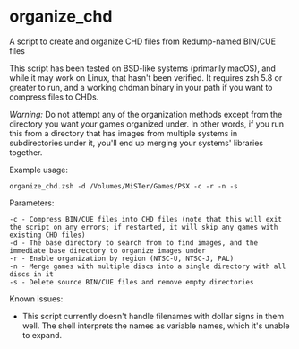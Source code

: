 # organize_chd
A script to create and organize CHD files from Redump-named BIN/CUE files

This script has been tested on BSD-like systems (primarily macOS), and while it may work on Linux, that hasn't been verified.  It requires zsh 5.8 or greater to run, and a working chdman binary in your path if you want to compress files to CHDs.

*Warning:* Do not attempt any of the organization methods except from the directory you want your games organized under.  In other words, if you run this from a directory that has images from multiple systems in subdirectories under it, you'll end up merging your systems' libraries together.

Example usage:

```
organize_chd.zsh -d /Volumes/MiSTer/Games/PSX -c -r -n -s
```

Parameters:

```
-c - Compress BIN/CUE files into CHD files (note that this will exit the script on any errors; if restarted, it will skip any games with existing CHD files)
-d - The base directory to search from to find images, and the immediate base directory to organize images under
-r - Enable organization by region (NTSC-U, NTSC-J, PAL)
-n - Merge games with multiple discs into a single directory with all discs in it
-s - Delete source BIN/CUE files and remove empty directories
```

Known issues:

- This script currently doesn't handle filenames with dollar signs in them well.  The shell interprets the names as variable names, which it's unable to expand.
